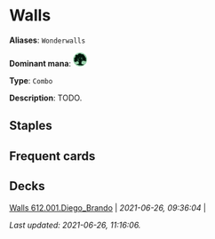 # Walls

**Aliases**: `Wonderwalls`

**Dominant mana**: <img src="../resources/images/mana/G.png" width="25"/>

**Type**: `Combo`

**Description**: TODO.

## **Staples**



## **Frequent cards**



## **Decks**

[Walls 612.001.Diego_Brando](https://deckstats.net/decks/181430/2125467-walls-612-001-diego-brando) | *2021-06-26, 09:36:04* |   


*Last updated: 2021-06-26, 11:16:06.*
